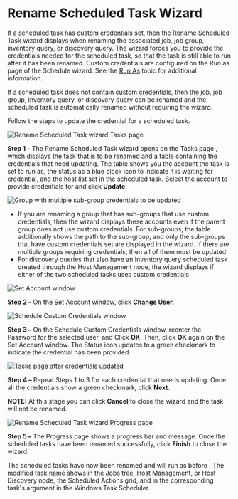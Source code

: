 # Rename Scheduled Task Wizard

If a scheduled task has custom credentials set, then the Rename Scheduled Task wizard displays when renaming the associated job, job group, inventory query, or discovery query. The wizard forces you to provide the credentials needed for the scheduled task, so that the task is still able to run after it has been renamed. Custom credentials are configured on the Run as page of the Schedule wizard. See the [Run As](/docs/accessanalyzer/accessanalyzer/enterpriseauditor/admin/schedule/wizard.md#Run-As) topic for additional information.

If a scheduled task does not contain custom credentials, then the job, job group, inventory query, or discovery query can be renamed and the scheduled task is automatically renamed without requiring the wizard.

Follow the steps to update the credential for a scheduled task.

![Rename Scheduled Task wizard Tasks page](/img/product_docs/accessanalyzer/accessanalyzer/enterpriseauditor/admin/schedule/tasks.png)

__Step 1 –__ The Rename Scheduled Task wizard opens on the Tasks page , which displays the task that is to be renamed and a table containing the credentials that need updating. The table shows you the account the task is set to run as, the status as a blue clock icon to indicate it is waiting for credential, and the host list set in the scheduled task. Select the account to provide credentials for and click __Update__.

![Group with multiple sub-group credentials to be updated](/img/product_docs/accessanalyzer/accessanalyzer/enterpriseauditor/admin/schedule/taskssubgroups.png)

- If you are renaming a group that has sub-groups that use custom credentials, then the wizard displays these accounts even if the parent group does not use custom credentials. For sub-groups, the table additionally shows the path to the sub-group, and only the sub-groups that have custom credentials set are displayed in the wizard. If there are multiple groups requiring credentials, then all of them must be updated.
- For discovery queries that also have an Inventory query scheduled task created through the Host Management node, the wizard displays if either of the two scheduled tasks uses custom credentials

![Set Account window](/img/product_docs/accessanalyzer/accessanalyzer/enterpriseauditor/admin/schedule/setaccount.png)

__Step 2 –__ On the Set Account window, click __Change User__.

![Schedule Custom Credentials window](/img/product_docs/accessanalyzer/accessanalyzer/enterpriseauditor/admin/schedule/schedulecustomcredentials.png)

__Step 3 –__ On the Schedule Custom Credentials window, reenter the Password for the selected user, and Click __OK__. Then, click __OK__ again on the Set Account window. The Status icon updates to a green checkmark to indicate the credential has been provided.

![Tasks page after credentials updated](/img/product_docs/accessanalyzer/accessanalyzer/enterpriseauditor/admin/schedule/tasksupdated.png)

__Step 4 –__  Repeat Steps 1 to 3 for each credential that needs updating. Once all the credentials show a green checkmark, click __Next__.

__NOTE:__ At this stage you can click __Cancel__ to close the wizard and the task will not be renamed.

![Rename Scheduled Task wizard Progress page](/img/product_docs/accessanalyzer/accessanalyzer/enterpriseauditor/install/application/upgrade/progress.png)

__Step 5 –__ The Progress page shows a progress bar and message. Once the scheduled tasks have been renamed successfully, click __Finish__ to close the wizard.

The scheduled tasks have now been renamed and will run as before . The modified task name shows in the Jobs tree, Host Management, or Host Discovery node, the Scheduled Actions grid, and in the corresponding task's argument in the Windows Task Scheduler.

